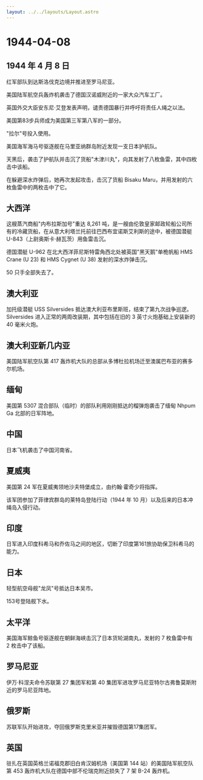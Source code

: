 ```yaml
---
layout: ../../layouts/Layout.astro
---
```


# 1944-04-08

## 1944 年 4 月 8 日

红军部队到达斯洛伐克边境并推进至罗马尼亚。

美国陆军航空兵轰炸机袭击了德国汉诺威附近的一家大众汽车工厂。

英国外交大臣安东尼·艾登发表声明，谴责德国暴行并呼吁将责任人绳之以法。

美国第83步兵师成为美国第三军第八军的一部分。

"拉尔"号投入使用。

美国海军海马号驱逐舰在马里亚纳群岛附近发现一支日本护航队。

天黑后，袭击了护航队并击沉了货船"木津川丸"，向其发射了八枚鱼雷，其中四枚击中该船。

在躲避深水炸弹后，她再次发起攻击，击沉了货船 Bisaku
Maru，并用发射的六枚鱼雷中的两枚击中了它。

## 大西洋

这艘蒸汽商船"内布拉斯加号"重达 8,261
吨，是一艘由伦敦皇家邮政轮船公司所有的冷藏货船，在从意大利塔兰托前往巴西布宜诺斯艾利斯的途中，被德国潜艇
U-843（上尉奥斯卡·赫瓦茨）用鱼雷击沉。

德国潜艇 U-962 在北大西洋菲尼斯特雷角西北处被英国"黑天鹅"单桅帆船 HMS
Crane (U 23) 和 HMS Cygnet (U 38) 发射的深水炸弹击沉。

50 只手全部失去了。

## 澳大利亚

加托级潜艇 USS Silversides
抵达澳大利亚布里斯班，结束了第九次战争巡逻。Silversides
进入正常的两周改装期，其中包括在旧的 3 英寸火炮基础上安装新的 40
毫米火炮。

## 澳大利亚新几内亚

美国陆军航空队第 417
轰炸机大队的总部从多博杜拉机场迁至澳属巴布亚的赛多尔机场。

## 缅甸

美国第 5307 混合部队（临时）的部队利用刚刚抵达的榴弹炮袭击了缅甸 Nhpum
Ga 北部的日军阵地。

## 中国

日本飞机袭击了中国河南省。

## 夏威夷

美国第 24 军在夏威夷领地沙夫特堡成立，由约翰·霍奇少将指挥。

该军团参加了菲律宾群岛的莱特岛登陆行动（1944 年 10
月）以及后来的日本冲绳岛入侵行动。

## 印度

日军进入印度科希马和乔佐马之间的地区，切断了印度第161旅协助保卫科希马的能力。

## 日本

轻型航空母舰"龙凤"号抵达日本吴市。

153号登陆舰下水。

## 太平洋

美国海军鲸鱼号驱逐舰在朝鲜海峡击沉了日本货轮湖南丸，发射的 7 枚鱼雷中有
2 枚击中了该船。

## 罗马尼亚

伊万·科涅夫命令苏联第 27 集团军和第 40
集团军进攻罗马尼亚特尔古弗鲁莫斯附近的罗马尼亚阵地。

## 俄罗斯

苏联军队开始进攻，夺回俄罗斯克里米亚并摧毁德国第17集团军。

## 英国

驻扎在英国英格兰诺福克郡旧白肯汉姆机场（美国第 144
站）的美国陆军航空队第 453 轰炸机大队在德国中部不伦瑞克附近损失了 7 架
B-24 轰炸机。